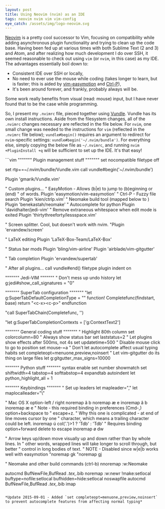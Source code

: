 ```yaml
---
layout: post
title: Using Neovim (nvim) as an IDE
tags: neovim nvim vim vim-config
eye_catch: /assets/img/logo-neovim.svg
---
```


[Neovim](http://neovim.io) is a pretty cool successor to Vim, focusing on compatibility while adding asynchronous plugin functionality and trying to clean up the code base.  Having been fed up at various times with both Sublime Text (2 and 3) and Atom, and after realizing how much development I do over SSH, it seemed reasonable to check out using `vim` (or `nvim`, in this case) as my IDE.  The advantages essentially boil down to:

* Consistent IDE over SSH or locally,
* No need to ever use the mouse while coding (takes longer to learn, but is faster; this is aided by [vim-easymotion](https://github.com/easymotion/vim-easymotion) and [Ctrl-P](https://github.com/kien/ctrlp.vim)),
* It's been around forever, and frankly, probably always will be.

Some work really benefits from visual (read: mouse) input, but I have never found that to be the case while programming.

<!--more-->

So, I present my `.nvimrc` file, pieced together using [Vundle](https://github.com/gmarik/Vundle.vim).  Vundle has its own install instructions.  Aside from the filesystem changes, all of the `.nvimrc` changes necessary are reflected in the file below.  For `nvim`, one small change was needed to the instructions for `vim` (reflected in the `.nvimrc` file below); `vundle#begin()` requires an argument to redirect for `nvim`-specific settings: `vundle#begin('~/.nvim/bundle')`.  For everything else, simply copying the below file as `~/.nvimrc`, and running `nvim +PluginInstall +q` will be sufficient to set up the IDE.  It's that easy!

<div class="code-name" title=".nvimrc"></div>
```vim
""""""" Plugin management stuff """""""
set nocompatible
filetype off

set rtp+=~/.nvim/bundle/Vundle.vim
call vundle#begin('~/.nvim/bundle')

Plugin 'gmarik/Vundle.vim'

" Custom plugins...
" EasyMotion - Allows <leader><leader>(b|e) to jump to (b)eginning or (end)
" of words.
Plugin 'easymotion/vim-easymotion'
" Ctrl-P - Fuzzy file search
Plugin 'kien/ctrlp.vim'
" Neomake build tool (mapped below to <c-b>)
Plugin 'benekastah/neomake'
" Autocomplete for python
Plugin 'davidhalter/jedi-vim'
" Remove extraneous whitespace when edit mode is exited
Plugin 'thirtythreeforty/lessspace.vim'

" Screen splitter.  Cool, but doesn't work with nvim.
"Plugin 'ervandew/screen'

" LaTeX editing
Plugin 'LaTeX-Box-Team/LaTeX-Box'

" Status bar mods
Plugin 'bling/vim-airline'
Plugin 'airblade/vim-gitgutter'

" Tab completion
Plugin 'ervandew/supertab'


" After all plugins...
call vundle#end()
filetype plugin indent on

""""""" Jedi-VIM """""""
" Don't mess up undo history
let g:jedi#show_call_signatures = "0"


""""""" SuperTab configuration """""""
"let g:SuperTabDefaultCompletionType = "<c-x><c-u>"
function! Completefunc(findstart, base)
    return "\<c-x>\<c-p>"
endfunction

"call SuperTabChain(Completefunc, '<c-n>')

"let g:SuperTabCompletionContexts = ['g:ContextText2']


""""""" General coding stuff """""""
" Highlight 80th column
set colorcolumn=80
" Always show status bar
set laststatus=2
" Let plugins show effects after 500ms, not 4s
set updatetime=500
" Disable mouse click to go to position
set mouse-=a
" Don't let autocomplete affect usual typing habits
set completeopt=menuone,preview,noinsert
" Let vim-gitgutter do its thing on large files
let g:gitgutter_max_signs=10000


""""""" Python stuff """""""
syntax enable
set number showmatch
set shiftwidth=4 tabstop=4 softtabstop=4 expandtab autoindent
let python_highlight_all = 1


""""""" Keybindings """""""
" Set up leaders
let mapleader=","
let maplocalleader="\\"

" Mac OS X option-left / right
noremap â b
noremap æ e
inoremap â <C-o>b
inoremap æ <C-o>e<right>
" Note - this required binding in preferences (Cmd-,) option+backspace to
" escape+z.
" Why this one is complicated - <C-o> at end of line moves cursor by one
" character, which means a trailing character could be left.
inoremap <expr> ú col('.')>1 ? 'T<Left><C-o>db<Delete>' : '<Backspace>T<Left><c-o>db<Delete>'
" Requires binding option+forward delete to escape
inoremap ø <C-o>dw

" Arrow keys up/down move visually up and down rather than by whole lines.  In
" other words, wrapped lines will take longer to scroll through, but better
" control in long bodies of text.
" NOTE - Disabled since <leader><leader>w|e|b works well with easymotion
"noremap <up> gk
"noremap <down> gj

" Neomake and other build commands (ctrl-b)
nnoremap <C-b> :w<cr>:Neomake<cr>

autocmd BufNewFile,BufRead *.tex,*.bib noremap <buffer> <C-b> :w<cr>:new<bar>r !make<cr>:setlocal buftype=nofile<cr>:setlocal bufhidden=hide<cr>:setlocal noswapfile<cr>
autocmd BufNewFile,BufRead *.tex,*.bib imap <buffer> <C-b> <Esc><C-b>
```

*Update 2015-09-01 - Added `set completeopt=menuone,preview,noinsert` to prevent autocomplete features from affecting normal typing*

